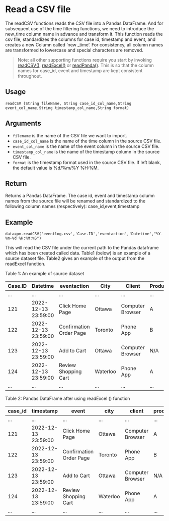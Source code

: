 # Read a CSV file

The readCSV functions reads the CSV file into a Pandas DataFrame. And for subsequent use of the time filtering functions, we need to introduce the new_time column name in advance and transform it. This function reads the csv file, standardizes the columns for case id, timestamp and event, and creates a new Column called ‘new _time’. For consistency, all column names are transformed to lowercase and special characters are removed.

>Note: all other supporting functions require you start by invoking [readCSV()](./APIs/readCSV.md), [readExcel()](./APIs/readExcel.md) or [readPanda()](./APIs/readPanda.md). This is so that the column names for case_id, event and timestamp are kept consistent throughout.

## Usage
``
readCSV (String fileName, String case_id_col_name,String event_col_name,String timestamp_col_name,String format)
``

## Arguments
- `filename` is the name of the CSV file we want to import.
- `case_id_col_name` is the name of the time column in the source CSV file.
- `event_col_name` is the name of the event column in the source CSV file.
- `timestamp_col_name` is the name of the timestamp column in the source CSV file.
- `format` is the timestamp format used in the source CSV file. If left blank, the default value is %d/%m/%Y %H:%M.

## Return
Returns a Pandas DataFrame. The case id, event and timestamp column names from the source file will be renamed and standardized to the following column names (respectively): case_id,event,timestamp

## Example
```
data=pm.readCSV('eventlog.csv','Case.ID','eventaction','Datetime',"%Y-%m-%d %H:%M:%S")
```
This will read the CSV file under the current path to the Pandas dataframe which has been created called data. Table1 (below) is an example of a source dataset file. Table2 gives an example of the output from the readExcel function.

Table 1: An example of source dataset

| Case.ID 	| Datetime           	| eventaction             	| City     	| Client           	| Product_Category 	| Device  	|
|---------	|---------------------	|-------------------------	|----------	|------------------	|------------------	|---------	|
| ...     	| ...                 	| ...                     	| ...      	| ...              	| ...              	| ...     	|
| 121     	| 2022-12-13 23:59:00 	| Click Home Page         	| Ottawa   	| Computer Browser 	| A                	| Android 	|
| 122     	| 2022-12-13 23:59:00 	| Confirmation Order Page 	| Toronto  	| Phone App        	| B                	| Apple   	|
| 123     	| 2022-12-13 23:59:00 	| Add to Cart             	| Ottawa   	| Computer Browser 	| N/A              	| Andriod 	|
| 124     	| 2022-12-13 23:59:00 	| Review Shopping Cart    	| Waterloo 	| Phone App        	| A                	| Apple   	|
| ...     	| ...                 	| ...                     	| ...      	| ...              	| ...              	| ...     	|

Table 2: Pandas DataFrame after using readExcel () function

| case_id 	| timestamp           	| event                   	| city     	| client           	| product_category 	| device  	| new_time 	|
|---------	|---------------------	|-------------------------	|----------	|------------------	|------------------	|---------	|----------	|
| ...     	| ...                 	| ...                     	| ...      	| ...              	| ...              	| ...     	| ...      	|
| 121     	| 2022-12-13 23:59:00 	| Click Home Page         	| Ottawa   	| Computer Browser 	| A                	| Android 	| 420      	|
| 122     	| 2022-12-13 23:59:00 	| Confirmation Order Page 	| Toronto  	| Phone App        	| B                	| Apple   	| 422      	|
| 123     	| 2022-12-13 23:59:00 	| Add to Cart             	| Ottawa   	| Computer Browser 	| N/A              	| Andriod 	| 423      	|
| 124     	| 2022-12-13 23:59:00 	| Review Shopping Cart    	| Waterloo 	| Phone App        	| A                	| Apple   	| 424      	|
| ...     	| ...                 	| ...                     	| ...      	| ...              	| ...              	| ...     	|          	|